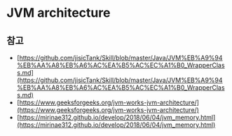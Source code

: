 # JVM architecture

## 참고

- [https://github.com/jisicTank/Skill/blob/master/Java/JVM%EB%A9%94%EB%AA%A8%EB%A6%AC%EA%B5%AC%EC%A1%B0_WrapperClass.md](https://github.com/jisicTank/Skill/blob/master/Java/JVM%EB%A9%94%EB%AA%A8%EB%A6%AC%EA%B5%AC%EC%A1%B0_WrapperClass.md)
- [https://www.geeksforgeeks.org/jvm-works-jvm-architecture/](https://www.geeksforgeeks.org/jvm-works-jvm-architecture/)
- [https://mirinae312.github.io/develop/2018/06/04/jvm_memory.html](https://mirinae312.github.io/develop/2018/06/04/jvm_memory.html)
